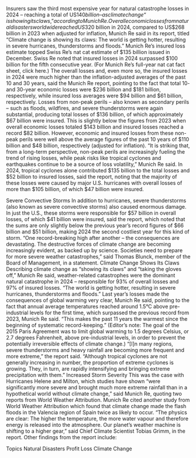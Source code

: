Insurers saw the third most expensive year for natural catastrophe losses in 2024 – reaching a total of US$140 billion – as climate change “is showing its claws,” according to Munich Re.
Overall economic losses from natural disasters worldwide reached US$320 billion in 2024, compared to US$268 billion in 2023 when adjusted for inflation, Munich Re said in its report, titled “Climate change is showing its claws: The world is getting hotter, resulting in severe hurricanes, thunderstorms and floods.”
Munich Re’s insured loss estimate topped Swiss Re’s nat cat estimate of $135 billion issued in December. Swiss Re noted that insured losses in 2024 surpassed $100 billion for the fifth consecutive year. (For Munich Re’s full-year nat cat fact sheet, click here.)
The overall losses and, even more so, the insured losses in 2024 were much higher than the inflation-adjusted averages of the past 10 and 30 years, said the Munich Re report, pointing to the fact that total 10- and 30-year economic losses were $236 billion and $181 billion, respectively, while insured loss averages were $94 billion and $61 billion, respectively.
Losses from non-peak perils – also known as secondary perils – such as floods, wildfires, and severe thunderstorms were again substantial, producing total losses of $136 billion, of which approximately $67 billion were insured.
This is slightly below the figures from 2023 when overall economic losses totaled $143 billion and insured losses reached a record $82 billion. However, economic and insured losses from these non-peak perils were well above the average figures of the past 10 years of $110 billion and $48 billion, respectively (adjusted for inflation).
“It is striking that, from a long-term perspective, non-peak perils are increasingly fueling the trend of rising losses, while peak risks like tropical cyclones and earthquakes continue to be a source of loss volatility,” Munich Re said.
In 2024, tropical cyclones alone contributed $135 billion to the total losses and $52 billion to insured losses, said the report, noting that the majority of these losses were caused by major U.S. hurricanes with overall losses of more than $105 billion, of which $47 billion were insured.

Severe Convective Storms
In addition to hurricanes, severe thunderstorms (also known as severe convective storms) also caused enormous damage.
In just the U.S., these storms were responsible for $57 billion in overall losses, of which $41 billion were insured, said the report, which noted that the sums are only slightly below the previous year’s record figures of $66 billion and $51 billion, making 2024 the second costliest year for this kind of storm.
“One record-breaking high after another – the consequences are devastating. The destructive forces of climate change are becoming increasingly evident, as backed up by science. Societies need to prepare for more severe weather catastrophes,” said Thomas Blunck, member of the Board of Management, in a statement.
Climate Change Shows Its Claws
Describing climate change as “showing its claws” and “taking the gloves off,” Munich Re said, weather-related catastrophes were the dominant natural catastrophe in 2024 – responsible for 93% of overall losses and 97% of insured losses. “The world is getting hotter, resulting in severe hurricanes, thunderstorms and floods.”
Last year’s losses made the consequences of global warming very clear, Munich Re said, pointing to the fact that annual average temperatures reached around 1.5°C above pre-industrial levels for the first time, which surpassed the previous record from 2023, Munich Re said. “This makes the past 11 years the warmest since the beginning of systematic record-keeping.” (Editor’s note: The goal of the 2015 Paris Agreement was to limit global warming to 1.5 degrees Celsius, or 2.7 degrees Fahrenheit, above pre-industrial levels, in order to prevent the potentially irreversible effects of climate change.)
“[I]n many regions, severe thunderstorms and heavy rainfall are becoming more frequent and more extreme,” the report said. “Although tropical cyclones are not generally increasing in number, the proportion of extreme cyclones is growing. They, in turn, are rapidly intensifying and bringing extreme precipitation with them.”
Increased Storm Severity
This was the case with Hurricanes Helene and Milton, which studies have shown “were significantly more severe and brought much more extreme rainfall than in a hypothetical world without climate change,” said Munich Re, quoting two reports from World Weather Attribution.
Munich Re cited another study from World Weather Attribution which found that climate change made the flash floods in the Valencia region of Spain twice as likely to occur.
“The physics are clear: The higher the temperature, the more water vapour and therefore energy is released into the atmosphere. Our planet’s weather machine is shifting to a higher gear,” said Chief Climate Scientist Tobias Grimm, in the report.
Other findings from the report include:

Topics
Natural Disasters
Profit Loss
Climate Change
